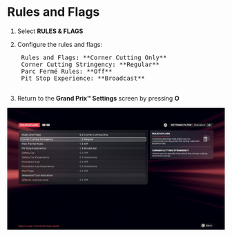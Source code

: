 # Rules and Flags

1. Select **RULES & FLAGS**
2. Configure the rules and flags:

    <pre>
    Rules and Flags: **Corner Cutting Only**
    Corner Cutting Stringency: **Regular**
    Parc Fermé Rules: **Off**
    Pit Stop Experience: **Broadcast**
    </pre>

3. Return to the **Grand Prix™ Settings** screen by pressing **O**

![Rules](../assets/screenshots/rules.png)